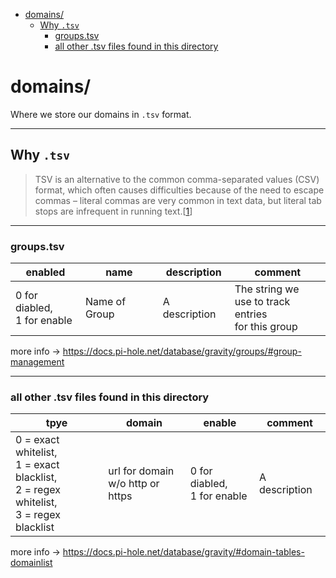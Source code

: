 - [domains/](#domains)
  * [Why `.tsv`](#why--tsv)
    + [groups.tsv](#groupstsv)
    + [all other .tsv files found in this directory](#all-other-tsv-files-found-in-this-directory)

# domains/

Where we store our domains in `.tsv` format.
___

## Why `.tsv`

> TSV is an alternative to the common comma-separated values (CSV) format, which
> often causes difficulties because of the need to escape commas – literal commas
> are very common in text data, but literal tab stops are infrequent in running text.[[1]]

[//]: # (Link to info about .tsv format)
[1]: http://jkorpela.fi/TSV.html#format

___

### groups.tsv

enabled | name | description | comment
------------ | -------------| ------------ | -------------  
0 for diabled,<br>1 for enable | Name of Group | A description | The string we<br>use to track entries<br>for this group

[//]: # (@Pi-hole documentation pages for Gravity SQLite Database)
more info -> <https://docs.pi-hole.net/database/gravity/groups/#group-management>

___

### all other .tsv files found in this directory

tpye | domain | enable | comment
------------ | -------------| ------------ | -------------  
0 = exact whitelist,<br>1 = exact blacklist,<br>2 = regex whitelist,<br>3 = regex blacklist | url for domain<br>w/o http or https | 0 for diabled,<br>1 for enable | A description

[//]: # (@Pi-hole documentation pages for Gravity SQLite Database)
more info -> <https://docs.pi-hole.net/database/gravity/#domain-tables-domainlist>
